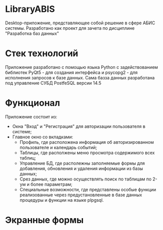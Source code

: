 # LibraryABIS
Desktop-приложение, представляющее собой решение в сфере АБИС системы. Разработано как проект для зачета по дисциплине "Разработка баз данных"
# Стек технологий
Приложение разработано с помощью языка Python с задействованием библиотек PyQt5 - для создания интерфейса и psycopg2 - для исполнения запросов к базе данных. Сама базза данных разработана под управление СУБД PostfeSQL версии 14.5
# Функционал
Приложение состоит из:
- Окна "Вход" и "Регистрация" для авторизации пользователя в системе;
- Главное окно со вкладками:
  - Профиль, где расположена информация об авторизированном пользователе и календарь событий;
  - Таблицы, где располжены меню просмотра содержимого всех таблиц;
  - Управление БД, где располежны заполняемые формы для добавления, обновления и удаления информации из базы данных;
  - Срез данных, где можно осуществлять поиск по таблицам по 2-ум и более параметрам;
  - Специальные возможности, где представлены особые функции реализованные через предустановленные в базе данных процедуры и функции на языке plpgsql.
# Экранные формы
